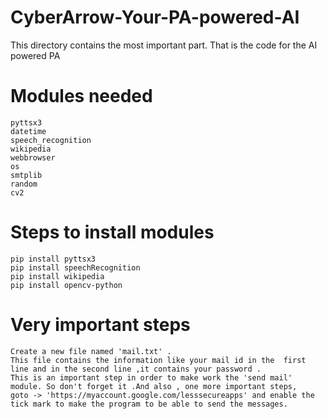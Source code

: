 # CyberArrow-Your-PA-powered-AI  
This directory contains the most important part. That is the code for the AI powered PA
# Modules needed  
    pyttsx3  
    datetime
    speech_recognition  
    wikipedia 
    webbrowser      
    os
    smtplib  
    random 
    cv2   
# Steps to install modules

    pip install pyttsx3 
    pip install speechRecognition
    pip install wikipedia 
    pip install opencv-python
# Very important steps
    Create a new file named 'mail.txt' . 
    This file contains the information like your mail id in the  first line and in the second line ,it contains your password .
    This is an important step in order to make work the 'send mail' module. So don't forget it .And also , one more important steps, 
    goto -> 'https://myaccount.google.com/lesssecureapps' and enable the tick mark to make the program to be able to send the messages.
 
  
